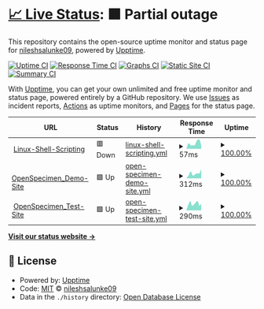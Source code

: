 # [📈 Live Status](https://demo.upptime.js.org): <!--live status--> **🟧 Partial outage**

This repository contains the open-source uptime monitor and status page for [nileshsalunke09](https://demo.upptime.js.org), powered by [Upptime](https://github.com/upptime/upptime).

[![Uptime CI](https://github.com/nileshsalunke09/Linux-Shell-Scripting/workflows/Uptime%20CI/badge.svg)](https://github.com/upptime/upptime/actions?query=workflow%3A%22Uptime+CI%22)
[![Response Time CI](https://github.com/nileshsalunke09/Linux-Shell-Scripting/workflows/Response%20Time%20CI/badge.svg)](https://github.com/upptime/upptime/actions?query=workflow%3A%22Response+Time+CI%22)
[![Graphs CI](https://github.com/nileshsalunke09/Linux-Shell-Scripting/workflows/Graphs%20CI/badge.svg)](https://github.com/upptime/upptime/actions?query=workflow%3A%22Graphs+CI%22)
[![Static Site CI](https://github.com/nileshsalunke09/Linux-Shell-Scripting/workflows/Static%20Site%20CI/badge.svg)](https://github.com/upptime/upptime/actions?query=workflow%3A%22Static+Site+CI%22)
[![Summary CI](https://github.com/nileshsalunke09/Linux-Shell-Scripting/workflows/Summary%20CI/badge.svg)](https://github.com/upptime/upptime/actions?query=workflow%3A%22Summary+CI%22)

With [Upptime](https://upptime.js.org), you can get your own unlimited and free uptime monitor and status page, powered entirely by a GitHub repository. We use [Issues](https://github.com/nileshsalunke09/Linux-Shell-Scripting/issues) as incident reports, [Actions](https://github.com/nileshsalunke09/Linux-Shell-Scripting/actions) as uptime monitors, and [Pages](https://demo.upptime.js.org) for the status page.

<!--start: status pages-->
<!-- This summary is generated by Upptime (https://github.com/upptime/upptime) -->
<!-- Do not edit this manually, your changes will be overwritten -->
<!-- prettier-ignore -->
| URL | Status | History | Response Time | Uptime |
| --- | ------ | ------- | ------------- | ------ |
| <img alt="" src="https://favicons.githubusercontent.com/nileshsalunke09.github.io" height="13"> [Linux-Shell-Scripting](https://nileshsalunke09.github.io/Linux-Shell-Scripting/) | 🟥 Down | [linux-shell-scripting.yml](https://github.com/nileshsalunke09/upptime/commits/HEAD/history/linux-shell-scripting.yml) | <details><summary><img alt="Response time graph" src="./graphs/linux-shell-scripting/response-time-week.png" height="20"> 57ms</summary><br><a href="https://nileshsalunke09.github.io/upptime/history/linux-shell-scripting"><img alt="Response time 74" src="https://img.shields.io/endpoint?url=https%3A%2F%2Fraw.githubusercontent.com%2Fnileshsalunke09%2Fupptime%2FHEAD%2Fapi%2Flinux-shell-scripting%2Fresponse-time.json"></a><br><a href="https://nileshsalunke09.github.io/upptime/history/linux-shell-scripting"><img alt="24-hour response time 84" src="https://img.shields.io/endpoint?url=https%3A%2F%2Fraw.githubusercontent.com%2Fnileshsalunke09%2Fupptime%2FHEAD%2Fapi%2Flinux-shell-scripting%2Fresponse-time-day.json"></a><br><a href="https://nileshsalunke09.github.io/upptime/history/linux-shell-scripting"><img alt="7-day response time 57" src="https://img.shields.io/endpoint?url=https%3A%2F%2Fraw.githubusercontent.com%2Fnileshsalunke09%2Fupptime%2FHEAD%2Fapi%2Flinux-shell-scripting%2Fresponse-time-week.json"></a><br><a href="https://nileshsalunke09.github.io/upptime/history/linux-shell-scripting"><img alt="30-day response time 61" src="https://img.shields.io/endpoint?url=https%3A%2F%2Fraw.githubusercontent.com%2Fnileshsalunke09%2Fupptime%2FHEAD%2Fapi%2Flinux-shell-scripting%2Fresponse-time-month.json"></a><br><a href="https://nileshsalunke09.github.io/upptime/history/linux-shell-scripting"><img alt="1-year response time 68" src="https://img.shields.io/endpoint?url=https%3A%2F%2Fraw.githubusercontent.com%2Fnileshsalunke09%2Fupptime%2FHEAD%2Fapi%2Flinux-shell-scripting%2Fresponse-time-year.json"></a></details> | <details><summary><a href="https://nileshsalunke09.github.io/upptime/history/linux-shell-scripting">100.00%</a></summary><a href="https://nileshsalunke09.github.io/upptime/history/linux-shell-scripting"><img alt="All-time uptime 100.00%" src="https://img.shields.io/endpoint?url=https%3A%2F%2Fraw.githubusercontent.com%2Fnileshsalunke09%2Fupptime%2FHEAD%2Fapi%2Flinux-shell-scripting%2Fuptime.json"></a><br><a href="https://nileshsalunke09.github.io/upptime/history/linux-shell-scripting"><img alt="24-hour uptime 100.00%" src="https://img.shields.io/endpoint?url=https%3A%2F%2Fraw.githubusercontent.com%2Fnileshsalunke09%2Fupptime%2FHEAD%2Fapi%2Flinux-shell-scripting%2Fuptime-day.json"></a><br><a href="https://nileshsalunke09.github.io/upptime/history/linux-shell-scripting"><img alt="7-day uptime 100.00%" src="https://img.shields.io/endpoint?url=https%3A%2F%2Fraw.githubusercontent.com%2Fnileshsalunke09%2Fupptime%2FHEAD%2Fapi%2Flinux-shell-scripting%2Fuptime-week.json"></a><br><a href="https://nileshsalunke09.github.io/upptime/history/linux-shell-scripting"><img alt="30-day uptime 100.00%" src="https://img.shields.io/endpoint?url=https%3A%2F%2Fraw.githubusercontent.com%2Fnileshsalunke09%2Fupptime%2FHEAD%2Fapi%2Flinux-shell-scripting%2Fuptime-month.json"></a><br><a href="https://nileshsalunke09.github.io/upptime/history/linux-shell-scripting"><img alt="1-year uptime 100.00%" src="https://img.shields.io/endpoint?url=https%3A%2F%2Fraw.githubusercontent.com%2Fnileshsalunke09%2Fupptime%2FHEAD%2Fapi%2Flinux-shell-scripting%2Fuptime-year.json"></a></details>
| <img alt="" src="https://favicons.githubusercontent.com/demo.openspecimen.org" height="13"> [OpenSpecimen_Demo-Site](https://demo.openspecimen.org/) | 🟩 Up | [open-specimen-demo-site.yml](https://github.com/nileshsalunke09/upptime/commits/HEAD/history/open-specimen-demo-site.yml) | <details><summary><img alt="Response time graph" src="./graphs/open-specimen-demo-site/response-time-week.png" height="20"> 312ms</summary><br><a href="https://nileshsalunke09.github.io/upptime/history/open-specimen-demo-site"><img alt="Response time 295" src="https://img.shields.io/endpoint?url=https%3A%2F%2Fraw.githubusercontent.com%2Fnileshsalunke09%2Fupptime%2FHEAD%2Fapi%2Fopen-specimen-demo-site%2Fresponse-time.json"></a><br><a href="https://nileshsalunke09.github.io/upptime/history/open-specimen-demo-site"><img alt="24-hour response time 261" src="https://img.shields.io/endpoint?url=https%3A%2F%2Fraw.githubusercontent.com%2Fnileshsalunke09%2Fupptime%2FHEAD%2Fapi%2Fopen-specimen-demo-site%2Fresponse-time-day.json"></a><br><a href="https://nileshsalunke09.github.io/upptime/history/open-specimen-demo-site"><img alt="7-day response time 312" src="https://img.shields.io/endpoint?url=https%3A%2F%2Fraw.githubusercontent.com%2Fnileshsalunke09%2Fupptime%2FHEAD%2Fapi%2Fopen-specimen-demo-site%2Fresponse-time-week.json"></a><br><a href="https://nileshsalunke09.github.io/upptime/history/open-specimen-demo-site"><img alt="30-day response time 260" src="https://img.shields.io/endpoint?url=https%3A%2F%2Fraw.githubusercontent.com%2Fnileshsalunke09%2Fupptime%2FHEAD%2Fapi%2Fopen-specimen-demo-site%2Fresponse-time-month.json"></a><br><a href="https://nileshsalunke09.github.io/upptime/history/open-specimen-demo-site"><img alt="1-year response time 315" src="https://img.shields.io/endpoint?url=https%3A%2F%2Fraw.githubusercontent.com%2Fnileshsalunke09%2Fupptime%2FHEAD%2Fapi%2Fopen-specimen-demo-site%2Fresponse-time-year.json"></a></details> | <details><summary><a href="https://nileshsalunke09.github.io/upptime/history/open-specimen-demo-site">100.00%</a></summary><a href="https://nileshsalunke09.github.io/upptime/history/open-specimen-demo-site"><img alt="All-time uptime 100.00%" src="https://img.shields.io/endpoint?url=https%3A%2F%2Fraw.githubusercontent.com%2Fnileshsalunke09%2Fupptime%2FHEAD%2Fapi%2Fopen-specimen-demo-site%2Fuptime.json"></a><br><a href="https://nileshsalunke09.github.io/upptime/history/open-specimen-demo-site"><img alt="24-hour uptime 100.00%" src="https://img.shields.io/endpoint?url=https%3A%2F%2Fraw.githubusercontent.com%2Fnileshsalunke09%2Fupptime%2FHEAD%2Fapi%2Fopen-specimen-demo-site%2Fuptime-day.json"></a><br><a href="https://nileshsalunke09.github.io/upptime/history/open-specimen-demo-site"><img alt="7-day uptime 100.00%" src="https://img.shields.io/endpoint?url=https%3A%2F%2Fraw.githubusercontent.com%2Fnileshsalunke09%2Fupptime%2FHEAD%2Fapi%2Fopen-specimen-demo-site%2Fuptime-week.json"></a><br><a href="https://nileshsalunke09.github.io/upptime/history/open-specimen-demo-site"><img alt="30-day uptime 100.00%" src="https://img.shields.io/endpoint?url=https%3A%2F%2Fraw.githubusercontent.com%2Fnileshsalunke09%2Fupptime%2FHEAD%2Fapi%2Fopen-specimen-demo-site%2Fuptime-month.json"></a><br><a href="https://nileshsalunke09.github.io/upptime/history/open-specimen-demo-site"><img alt="1-year uptime 100.00%" src="https://img.shields.io/endpoint?url=https%3A%2F%2Fraw.githubusercontent.com%2Fnileshsalunke09%2Fupptime%2FHEAD%2Fapi%2Fopen-specimen-demo-site%2Fuptime-year.json"></a></details>
| <img alt="" src="https://favicons.githubusercontent.com/test.openspecimen.org" height="13"> [OpenSpecimen_Test-Site](https://test.openspecimen.org/) | 🟩 Up | [open-specimen-test-site.yml](https://github.com/nileshsalunke09/upptime/commits/HEAD/history/open-specimen-test-site.yml) | <details><summary><img alt="Response time graph" src="./graphs/open-specimen-test-site/response-time-week.png" height="20"> 290ms</summary><br><a href="https://nileshsalunke09.github.io/upptime/history/open-specimen-test-site"><img alt="Response time 267" src="https://img.shields.io/endpoint?url=https%3A%2F%2Fraw.githubusercontent.com%2Fnileshsalunke09%2Fupptime%2FHEAD%2Fapi%2Fopen-specimen-test-site%2Fresponse-time.json"></a><br><a href="https://nileshsalunke09.github.io/upptime/history/open-specimen-test-site"><img alt="24-hour response time 173" src="https://img.shields.io/endpoint?url=https%3A%2F%2Fraw.githubusercontent.com%2Fnileshsalunke09%2Fupptime%2FHEAD%2Fapi%2Fopen-specimen-test-site%2Fresponse-time-day.json"></a><br><a href="https://nileshsalunke09.github.io/upptime/history/open-specimen-test-site"><img alt="7-day response time 290" src="https://img.shields.io/endpoint?url=https%3A%2F%2Fraw.githubusercontent.com%2Fnileshsalunke09%2Fupptime%2FHEAD%2Fapi%2Fopen-specimen-test-site%2Fresponse-time-week.json"></a><br><a href="https://nileshsalunke09.github.io/upptime/history/open-specimen-test-site"><img alt="30-day response time 235" src="https://img.shields.io/endpoint?url=https%3A%2F%2Fraw.githubusercontent.com%2Fnileshsalunke09%2Fupptime%2FHEAD%2Fapi%2Fopen-specimen-test-site%2Fresponse-time-month.json"></a><br><a href="https://nileshsalunke09.github.io/upptime/history/open-specimen-test-site"><img alt="1-year response time 270" src="https://img.shields.io/endpoint?url=https%3A%2F%2Fraw.githubusercontent.com%2Fnileshsalunke09%2Fupptime%2FHEAD%2Fapi%2Fopen-specimen-test-site%2Fresponse-time-year.json"></a></details> | <details><summary><a href="https://nileshsalunke09.github.io/upptime/history/open-specimen-test-site">100.00%</a></summary><a href="https://nileshsalunke09.github.io/upptime/history/open-specimen-test-site"><img alt="All-time uptime 100.00%" src="https://img.shields.io/endpoint?url=https%3A%2F%2Fraw.githubusercontent.com%2Fnileshsalunke09%2Fupptime%2FHEAD%2Fapi%2Fopen-specimen-test-site%2Fuptime.json"></a><br><a href="https://nileshsalunke09.github.io/upptime/history/open-specimen-test-site"><img alt="24-hour uptime 100.00%" src="https://img.shields.io/endpoint?url=https%3A%2F%2Fraw.githubusercontent.com%2Fnileshsalunke09%2Fupptime%2FHEAD%2Fapi%2Fopen-specimen-test-site%2Fuptime-day.json"></a><br><a href="https://nileshsalunke09.github.io/upptime/history/open-specimen-test-site"><img alt="7-day uptime 100.00%" src="https://img.shields.io/endpoint?url=https%3A%2F%2Fraw.githubusercontent.com%2Fnileshsalunke09%2Fupptime%2FHEAD%2Fapi%2Fopen-specimen-test-site%2Fuptime-week.json"></a><br><a href="https://nileshsalunke09.github.io/upptime/history/open-specimen-test-site"><img alt="30-day uptime 100.00%" src="https://img.shields.io/endpoint?url=https%3A%2F%2Fraw.githubusercontent.com%2Fnileshsalunke09%2Fupptime%2FHEAD%2Fapi%2Fopen-specimen-test-site%2Fuptime-month.json"></a><br><a href="https://nileshsalunke09.github.io/upptime/history/open-specimen-test-site"><img alt="1-year uptime 100.00%" src="https://img.shields.io/endpoint?url=https%3A%2F%2Fraw.githubusercontent.com%2Fnileshsalunke09%2Fupptime%2FHEAD%2Fapi%2Fopen-specimen-test-site%2Fuptime-year.json"></a></details>

<!--end: status pages-->

[**Visit our status website →**](https://demo.upptime.js.org)

## 📄 License

- Powered by: [Upptime](https://github.com/upptime/upptime)
- Code: [MIT](./LICENSE) © [nileshsalunke09](https://demo.upptime.js.org)
- Data in the `./history` directory: [Open Database License](https://opendatacommons.org/licenses/odbl/1-0/)
